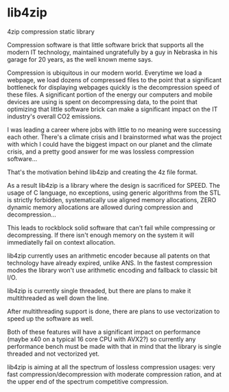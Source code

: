 # lib4zip
4zip compression static library

Compression software is that little software brick that supports all the modern IT technology, maintained ungratefully by a guy in Nebraska in his garage for 20 years, as the well known meme says.

Compression is ubiquitous in our modern world. Everytime we load a webpage, we load dozens of compressed files to the point that a significant bottleneck for displaying webpages quickly is the decompression speed of these files. A significant portion of the energy our computers and mobile devices are using is spent on decompressing data, to the point that optimizing that little software brick can make a significant impact on the IT industry's overall CO2 emissions.

I was leading a career where jobs with little to no meaning were successing each other. There's a climate crisis and I brainstormed what was the project with which I could have the biggest impact on our planet and the climate crisis, and a pretty good answer for me was lossless compression software...

That's the motivation behind lib4zip and creating the 4z file format.



As a result lib4zip is a library where the design is sacrificed for SPEED. The usage of C language, no exceptions, using generic algorithms from the STL is strictly forbidden, systematically use aligned memory allocations, ZERO dynamic memory allocations are allowed during compression and decompression...

This leads to rockblock solid software that can't fail while compressing or decompressing. If there isn't enough memory on the system it will immediatelly fail on context allocation.

lib4zip currently uses an arithmetic encoder because all patents on that technology have already expired, unlike ANS. In the fastest compression modes the library won't use arithmetic encoding and fallback to classic bit I/O.

lib4zip is currently single threaded, but there are plans to make it multithreaded as well down the line.

After multithreading support is done, there are plans to use vectorization to speed up the software as well.

Both of these features will have a significant impact on performance (maybe x40 on a typical 16 core CPU with AVX2?) so currently any performance bench must be made with that in mind that the library is single threaded and not vectorized yet.

lib4zip is aiming at all the spectrum of lossless compression usages: very fast compression/decompression with moderate compression ration, and at the upper end of the spectrum competitive compression.
